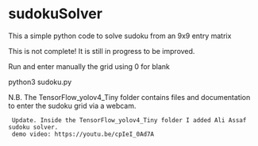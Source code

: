 # sudokuSolver
This a simple python code to solve sudoku from an  9x9 entry matrix

This is not complete! It is still in progress to be improved.

Run and enter manually the grid using 0 for blank

 python3 sudoku.py 


N.B. The TensorFlow_yolov4_Tiny  folder contains files and documentation 
     to enter the sudoku grid via a webcam.

     Update. Inside the TensorFlow_yolov4_Tiny folder I added Ali Assaf sudoku solver.
     demo video: https://youtu.be/cpIeI_0Ad7A

